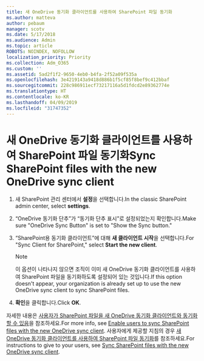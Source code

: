 ```yaml
---
title: 새 OneDrive 동기화 클라이언트를 사용하여 SharePoint 파일 동기화
ms.author: matteva
author: pebaum
manager: scotv
ms.date: 5/17/2018
ms.audience: Admin
ms.topic: article
ROBOTS: NOINDEX, NOFOLLOW
localization_priority: Priority
ms.collection: Adm_O365
ms.custom: ''
ms.assetid: 5ad2f1f2-9650-4eb0-b4fa-2f52a09f535a
ms.openlocfilehash: 3e4219143a9418d886b1f5cf85f8bef9c412bbaf
ms.sourcegitcommit: 228c986911ecf73217116a5d1fdcd2e89362774e
ms.translationtype: HT
ms.contentlocale: ko-KR
ms.lasthandoff: 04/09/2019
ms.locfileid: "31747352"
---
```

# <a name="sync-sharepoint-files-with-the-new-onedrive-sync-client"></a><span data-ttu-id="fd106-102">새 OneDrive 동기화 클라이언트를 사용하여 SharePoint 파일 동기화</span><span class="sxs-lookup"><span data-stu-id="fd106-102">Sync SharePoint files with the new OneDrive sync client</span></span>

1. <span data-ttu-id="fd106-103">새 SharePoint 관리 센터에서 **설정**을 선택합니다.</span><span class="sxs-lookup"><span data-stu-id="fd106-103">In the classic SharePoint admin center, select **settings**.</span></span>
    
2. <span data-ttu-id="fd106-104">“OneDrive 동기화 단추”가 “동기화 단추 표시”로 설정되었는지 확인합니다.</span><span class="sxs-lookup"><span data-stu-id="fd106-104">Make sure "OneDrive Sync Button" is set to "Show the Sync button."</span></span>
    
3. <span data-ttu-id="fd106-105">“SharePoint용 동기화 클라이언트”에 대해 **새 클라이언트 시작**을 선택합니다.</span><span class="sxs-lookup"><span data-stu-id="fd106-105">For "Sync Client for SharePoint," select **Start the new client**.</span></span>
    
    > [!NOTE]
    > <span data-ttu-id="fd106-106">이 옵션이 나타나지 않으면 조직이 이미 새 OneDrive 동기화 클라이언트를 사용하여 SharePoint 파일을 동기화하도록 설정되어 있는 것입니다.</span><span class="sxs-lookup"><span data-stu-id="fd106-106">If this option doesn't appear, your organization is already set up to use the new OneDrive sync client to sync SharePoint files.</span></span> 
  
4. <span data-ttu-id="fd106-107">**확인**을 클릭합니다.</span><span class="sxs-lookup"><span data-stu-id="fd106-107">Click **OK**.</span></span>
    
<span data-ttu-id="fd106-108">자세한 내용은 [사용자가 SharePoint 파일을 새 OneDrive 동기화 클라이언트와 동기화할 수 있음](https://go.microsoft.com/fwlink/?linkid=866433)을 참조하세요.</span><span class="sxs-lookup"><span data-stu-id="fd106-108">For more info, see [Enable users to sync SharePoint files with the new OneDrive sync client](https://go.microsoft.com/fwlink/?linkid=866433).</span></span> <span data-ttu-id="fd106-109">사용자에게 제공할 지침의 경우 [새 OneDrive 동기화 클라이언트를 사용하여 SharePoint 파일 동기화](https://go.microsoft.com/fwlink/?linkid=866427)를 참조하세요.</span><span class="sxs-lookup"><span data-stu-id="fd106-109">For instructions to give to your users, see [Sync SharePoint files with the new OneDrive sync client](https://go.microsoft.com/fwlink/?linkid=866427).</span></span>
  


